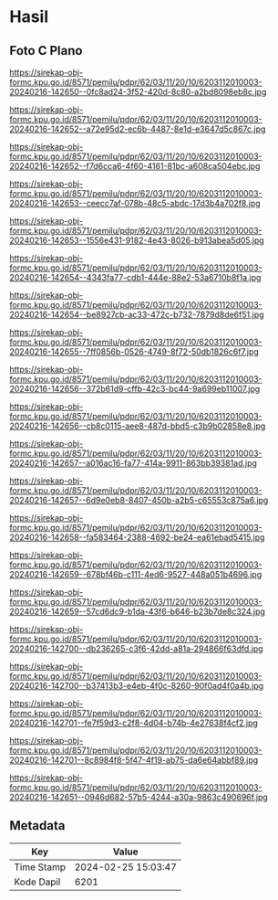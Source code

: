 # Hasil

## Foto C Plano

https://sirekap-obj-formc.kpu.go.id/8571/pemilu/pdpr/62/03/11/20/10/6203112010003-20240216-142650--0fc8ad24-3f52-420d-8c80-a2bd8098eb8c.jpg

https://sirekap-obj-formc.kpu.go.id/8571/pemilu/pdpr/62/03/11/20/10/6203112010003-20240216-142652--a72e95d2-ec6b-4487-8e1d-e3647d5c867c.jpg

https://sirekap-obj-formc.kpu.go.id/8571/pemilu/pdpr/62/03/11/20/10/6203112010003-20240216-142652--f7d6cca6-4f60-4161-81bc-a608ca504ebc.jpg

https://sirekap-obj-formc.kpu.go.id/8571/pemilu/pdpr/62/03/11/20/10/6203112010003-20240216-142653--ceecc7af-078b-48c5-abdc-17d3b4a702f8.jpg

https://sirekap-obj-formc.kpu.go.id/8571/pemilu/pdpr/62/03/11/20/10/6203112010003-20240216-142653--1556e431-9182-4e43-8026-b913abea5d05.jpg

https://sirekap-obj-formc.kpu.go.id/8571/pemilu/pdpr/62/03/11/20/10/6203112010003-20240216-142654--4343fa77-cdb1-444e-88e2-53a6710b8f1a.jpg

https://sirekap-obj-formc.kpu.go.id/8571/pemilu/pdpr/62/03/11/20/10/6203112010003-20240216-142654--be8927cb-ac33-472c-b732-7879d8de6f51.jpg

https://sirekap-obj-formc.kpu.go.id/8571/pemilu/pdpr/62/03/11/20/10/6203112010003-20240216-142655--7ff0856b-0526-4749-8f72-50db1826c6f7.jpg

https://sirekap-obj-formc.kpu.go.id/8571/pemilu/pdpr/62/03/11/20/10/6203112010003-20240216-142656--372b61d9-cffb-42c3-bc44-9a699eb11007.jpg

https://sirekap-obj-formc.kpu.go.id/8571/pemilu/pdpr/62/03/11/20/10/6203112010003-20240216-142656--cb8c0115-aee8-487d-bbd5-c3b9b02858e8.jpg

https://sirekap-obj-formc.kpu.go.id/8571/pemilu/pdpr/62/03/11/20/10/6203112010003-20240216-142657--a016ac16-fa77-414a-9911-863bb39381ad.jpg

https://sirekap-obj-formc.kpu.go.id/8571/pemilu/pdpr/62/03/11/20/10/6203112010003-20240216-142657--6d9e0eb8-8407-450b-a2b5-c65553c875a6.jpg

https://sirekap-obj-formc.kpu.go.id/8571/pemilu/pdpr/62/03/11/20/10/6203112010003-20240216-142658--fa583464-2388-4692-be24-ea61ebad5415.jpg

https://sirekap-obj-formc.kpu.go.id/8571/pemilu/pdpr/62/03/11/20/10/6203112010003-20240216-142659--678bf46b-c111-4ed6-9527-448a051b4696.jpg

https://sirekap-obj-formc.kpu.go.id/8571/pemilu/pdpr/62/03/11/20/10/6203112010003-20240216-142659--57cd6dc9-b1da-43f6-b646-b23b7de8c324.jpg

https://sirekap-obj-formc.kpu.go.id/8571/pemilu/pdpr/62/03/11/20/10/6203112010003-20240216-142700--db236265-c3f6-42dd-a81a-294866f63dfd.jpg

https://sirekap-obj-formc.kpu.go.id/8571/pemilu/pdpr/62/03/11/20/10/6203112010003-20240216-142700--b37413b3-e4eb-4f0c-8260-90f0ad4f0a4b.jpg

https://sirekap-obj-formc.kpu.go.id/8571/pemilu/pdpr/62/03/11/20/10/6203112010003-20240216-142701--fe7f59d3-c2f8-4d04-b74b-4e27638f4cf2.jpg

https://sirekap-obj-formc.kpu.go.id/8571/pemilu/pdpr/62/03/11/20/10/6203112010003-20240216-142701--8c8984f8-5f47-4f19-ab75-da6e64abbf89.jpg

https://sirekap-obj-formc.kpu.go.id/8571/pemilu/pdpr/62/03/11/20/10/6203112010003-20240216-142651--0946d682-57b5-4244-a30a-9863c490696f.jpg


## Metadata

| Key        | Value               |
| ---------- | ------------------- |
| Time Stamp | 2024-02-25 15:03:47 |
| Kode Dapil | 6201                |



